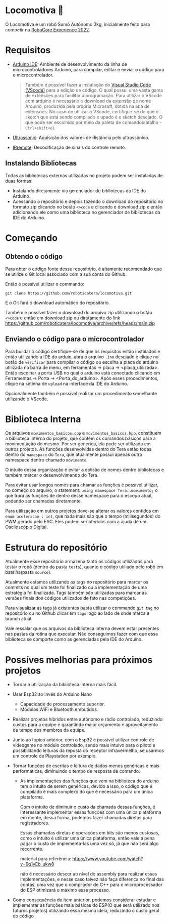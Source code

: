 
# Locomotiva 🚂
O Locomotiva é um robô Sumô Autônomo 3kg, inicialmente feito para competir na [RoboCore Experience 2022](https://www.robocoreexperience.com/).

# Requisitos
- [Arduino IDE](https://www.arduino.cc/en/software): Ambiente de desenvolvimento da linha de microcontroladores Arduino, para compilar, editar e enviar o código para o microcontrolador.
  >Também é possível fazer a instalação do [Visual Studio Code (VScode)](https://code.visualstudio.com/download) 
  para a edição de código. O qual possui uma vasta gama de extensões para facilitar
  a programação. Para utilizar o VScode com arduino é necessário o download da extensão de nome Arduino,
  produzida pela própria Microsoft, obtida na aba de extensões.
  No caso de utilizar o VScode, certifique-se de que o sketch
  que está sendo compilado e upado é o sketch desejado. O que pode ser escolhido 
  por meio da paleta de comandos(atalho - `Ctrl+shift+o`).

- [Ultrassonic](https://github.com/ErickSimoes/Ultrasonic): Aquisição dos valores de distância pelo ultrassônico.

- [IRremote](https://github.com/Arduino-IRremote/Arduino-IRremote): Decodificação de sinais do controle remoto.

## Instalando Bibliotecas
Todas as bibliotecas externas utilizadas no projeto podem ser instaladas de duas formas: 
- Instalando diretamente via gerenciador de bibliotecas da IDE do Arduino.
- Acessando o repositório e depois fazendo o download do repositório no formato zip clicando no botão `<>code` e clicando e download zip e então adicionando ele como uma biblioteca no gerenciador de bibliotecas da IDE do Arduino.

# Começando

## Obtendo o código
Para obter o código fonte desse reposítório, é altamente recomendado que se utilize o Git 
local associado com a sua conta do Github.

Então é possível utilizar o commando:
``` shell 
git clone https://github.com/roboticatera/locomotiva.git
```

E o Git fará o download automático do repositório.

Também é possível fazer o download do arquivo zip utilizando o botão `<>code`
e então em download zip ou diretamente do link
https://github.com/roboticatera/locomotiva/archive/refs/heads/main.zip

## Enviando o código para o microcontrolador

Para buildar o código certifique-se de que os requisitos estão 
instalados e então utilizando a IDE do arduio, abra o arquivo 
`.ino` desejado e clique no botão de `verificar` para compilar o código 
ou escolha a placa do arduino utilizada na barra de menu, 
em ferramentas -> placa -> \<placa\_utilizada\>. Então escolhar a porta USB
no qual o arduino está conectado clicando em Ferramentas -> Porta -> \<Porta\_do\_arduino\>. Após esses procedimentos, clique na setinha de `upload`
na interface da IDE do Arduino.

Opcionalmente também é possível realizar um procedimento semelhante utilizando o 
VScode.

# Biblioteca Interna

Os arquivos `movimentos_basicos.cpp` e `movimentos_basicos.hpp`, constituem a biblioteca interna do projeto, que contém os comandos básicos para a movimentação do mesmo. Por ser genérica, ela pode ser utilizada em outros projetos. As funções desenvolvidas dentro do Tera estão todas dentro do `namespace` do `Tera`,
que atualmente possui apenas outro namespace dentro chamado `movimento`.

O intuito dessa organização é evitar a colisão de nomes dentre bibliotecas
e também marcar o desenvolvimendo do Tera.

Para evitar usar longos nomes para chamar as funções é possível utilizar, 
no começo do arquivo, o statement: `using namespace Tera::movimento;` o
que trará as funções de dentro desse namespace para o escopo atual, podendo 
ser chamadas diretamente.

Para utilização em outros projetos deve-se alterar os valores contidos em `enum aceleracao : int`, que nada mais são que o tempo (milisegundos) do PWM gerado pelo ESC. Eles podem ser aferidos com a ajuda de um Osciloscópio Digital.

# Estrutura do repositório

Atualmente esse repositório armazena tanto os códigos utilizados para testar 
o robô (dentro da pasta `tests`), quanto o código utiliado pelo robô em batalha(pasta `source`).

Atualmente estamos utilizando as tags no repositório para marcar os commits 
no qual um teste foi finalizado ou a implementação de uma estratégia 
foi finalizada. Tags também são utilizadas para marcar as versões 
finais dos códigos utilizados de fato nas competições. 

Para visualizar as tags já existentes basta utilizar o commando `git tag` 
no repositório ou no Github clicar em `tags` logo ao lado de onde marca 
a branch atual.

Vale ressalar que os arquivos da biblioteca interna devem estar presentes nas pastas da rotina que executar. Não conseguimos fazer com que essa biblioteca se comporte como as gerenciadas pela IDE do Arduino.

# Possíves melhorias para próximos projetos

- Tornar a utilização da biblioteca interna mais fácil.
- Usar Esp32 ao invés do Arduino Nano
    - Capacidade de processamento superior.
    - Módulos WiFi e Bluetooth embutidos.
- Realizar projetos híbridos entre autônomo e rádio controlado, reduzindo custos para a equipe e garantindo maior orçamento e aproveitamento de tempo dos membros da equipe.
- Junto ao tópico anterior, com o Esp32 é possível utilizar controle de vídeogame no módulo controlado, sendo mais intuívo para o piloto e possibilitando leituras da reposta do receptor infravermelho, se usarmos um controle de Playstation por exemplo.
- Tornar funções de escritas e leitura de dados menos genéricas e mais performáticas, diminuindo o tempo de resposta de comando.
  - As implementações das funções que vem na biblioteca do arduino tem o intuito de serem genéricas, devido a isso, o código que é compilado é mais complexo do que é necessário para um única plataforma.

    Com o intuito de diminuir o custo da chamada dessas funções, é interessante implementar essas funções com uma única plataforma em mente, dessa forma, podemos fazer chamadas diretas para registradores.

    Essas chamadas diretas e operações em bits são menos custosas, como o intuito é utilizar uma única plataforma, então vale a pena pagar o custo de implementa-las uma vez só, já que não será algo recorrente.

    material para referência: https://www.youtube.com/watch?v=6q1yEb_ukw8

    não é necessário descer ao nível de assembly para realizar essas implementações, e nesse caso talvez não faça diferença no final das contas, uma vez que o compilador de C++ para o microprocessador do ESP otimizará o máximo esse processo.
    
- Como consequência do item anterior, podemos considerar estudar e implementar as funções mais básicas do ESP(O que será utilizado nos futuros projetos) utilizando essa mesma ideia, reduzindo o custo geral do código

